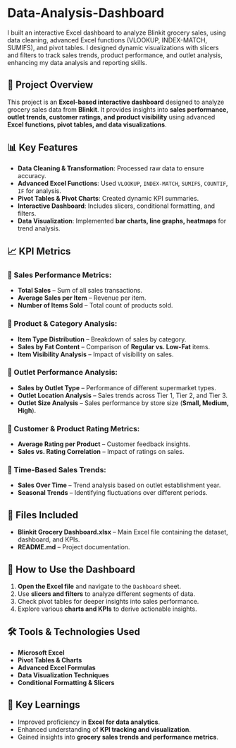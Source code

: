 # Data-Analysis-Dashboard
I built an interactive Excel dashboard to analyze Blinkit grocery sales, using data cleaning, advanced Excel functions (VLOOKUP, INDEX-MATCH, SUMIFS), and pivot tables. I designed dynamic visualizations with slicers and filters to track sales trends, product performance, and outlet analysis, enhancing my data analysis and reporting skills. 


## 📌 Project Overview
This project is an **Excel-based interactive dashboard** designed to analyze grocery sales data from **Blinkit**. It provides insights into **sales performance, outlet trends, customer ratings, and product visibility** using advanced **Excel functions, pivot tables, and data visualizations**.

## 📊 Key Features
- **Data Cleaning & Transformation**: Processed raw data to ensure accuracy.
- **Advanced Excel Functions**: Used `VLOOKUP`, `INDEX-MATCH`, `SUMIFS`, `COUNTIF`, `IF` for analysis.
- **Pivot Tables & Pivot Charts**: Created dynamic KPI summaries.
- **Interactive Dashboard**: Includes slicers, conditional formatting, and filters.
- **Data Visualization**: Implemented **bar charts, line graphs, heatmaps** for trend analysis.

## 📈 KPI Metrics
### **🔹 Sales Performance Metrics:**
- **Total Sales** – Sum of all sales transactions.
- **Average Sales per Item** – Revenue per item.
- **Number of Items Sold** – Total count of products sold.

### **🔹 Product & Category Analysis:**
- **Item Type Distribution** – Breakdown of sales by category.
- **Sales by Fat Content** – Comparison of **Regular vs. Low-Fat** items.
- **Item Visibility Analysis** – Impact of visibility on sales.

### **🔹 Outlet Performance Analysis:**
- **Sales by Outlet Type** – Performance of different supermarket types.
- **Outlet Location Analysis** – Sales trends across Tier 1, Tier 2, and Tier 3.
- **Outlet Size Analysis** – Sales performance by store size (**Small, Medium, High**).

### **🔹 Customer & Product Rating Metrics:**
- **Average Rating per Product** – Customer feedback insights.
- **Sales vs. Rating Correlation** – Impact of ratings on sales.

### **🔹 Time-Based Sales Trends:**
- **Sales Over Time** – Trend analysis based on outlet establishment year.
- **Seasonal Trends** – Identifying fluctuations over different periods.

## 📂 Files Included
- **Blinkit Grocery Dashboard.xlsx** – Main Excel file containing the dataset, dashboard, and KPIs.
- **README.md** – Project documentation.

## 🚀 How to Use the Dashboard
1. **Open the Excel file** and navigate to the `Dashboard` sheet.
2. Use **slicers and filters** to analyze different segments of data.
3. Check pivot tables for deeper insights into sales performance.
4. Explore various **charts and KPIs** to derive actionable insights.

## 🛠️ Tools & Technologies Used
- **Microsoft Excel**
- **Pivot Tables & Charts**
- **Advanced Excel Formulas**
- **Data Visualization Techniques**
- **Conditional Formatting & Slicers**

## 🌟 Key Learnings
- Improved proficiency in **Excel for data analytics**.
- Enhanced understanding of **KPI tracking and visualization**.
- Gained insights into **grocery sales trends and performance metrics**.
